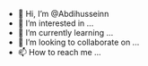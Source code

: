 - 👋 Hi, I’m @Abdihusseinn
- 👀 I’m interested in ...
- 🌱 I’m currently learning ...
- 💞️ I’m looking to collaborate on ...
- 📫 How to reach me ...

<!---
Abdihusseinn/Abdihusseinn is a ✨ special ✨ repository because its `README.md` (this file) appears on your GitHub profile.
You can click the Preview link to take a look at your changes.
--->
